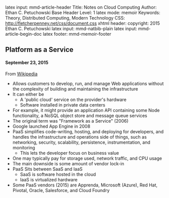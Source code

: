 latex input:        mmd-article-header
Title:             Notes on Cloud Computing
Author:            Ethan C. Petuchowski
Base Header Level:	1
latex mode:		   memoir
Keywords:		     Theory, Distributed Computing, Modern Technology
CSS:		        http://fletcherpenney.net/css/document.css
xhtml header:    <script type="text/javascript" src="http://cdn.mathjax.org/mathjax/latest/MathJax.js?config=TeX-AMS-MML_HTMLorMML"></script>
copyright:		 2015 Ethan C. Petuchowski
latex input:		 mmd-natbib-plain
latex input:		 mmd-article-begin-doc
latex footer:	 mmd-memoir-footer

## Platform as a Service
#### September 23, 2015

From [Wikipedia](http://www.wikiwand.com/en/Platform_as_a_service)

* Allows customers to develop, run, and manage Web applications without the
  complexity of building and maintaining the infrastructure
* It can either be
    * A 'public cloud' service on the provider's hardware
    * Software installed in private data centers
* For example, it might provide an application API containing some Node
  functionality, a NoSQL object store and message queue services
* The original term was "Framework as a Service" (2006)
* Google launched App Engine in 2008
* PaaS simplifies code-writing, hosting, and deploying for developers, and
  handles the infrastructure and operations side of things, such as networking,
  security, scalability, persistence, instrumentation, and monitoring
    * This lets the developer focus on business value
* One may typically pay for storage used, network traffic, and CPU usage
* The main downside is some amount of vendor lock-in
* PaaS Sits between SaaS and IaaS
    * SaaS is software hosted in the cloud
    * IaaS is virtualized hardware
* Some PaaS vendors (2015) are Apprenda, Microsoft (Azure), Red Hat, Pivotal,
  Oracle, Salesforce, and Cloud Foundry
